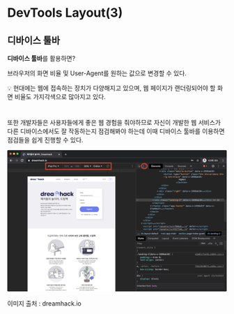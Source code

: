# **DevTools Layout(3)**

## 디바이스 툴바

**디바이스 툴바**를 활용하면?

브라우저의 화면 비율 및 User-Agent를 원하는 값으로 변경할 수 있다.

<aside>
💡 현대에는 웹에 접속하는 장치가 다양해지고 있으며, 웹 페이지가 랜더링되어야 할 화면 비율도 가지각색으로 많아지고 있다.

</aside>

#
또한 개발자들은 사용자들에게 좋은 웹 경험을 줘야하므로 자신이 개발한 웹 서비스가 다른 디바이스에서도 잘 작동하는지 점검해봐야 하는데 이때 디바이스 툴바를 이용하면 점검들을 쉽게 진행할 수 있다.

![Untitled](../img/Dev3.png)

이미지 출처 : dreamhack.io